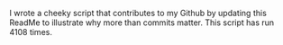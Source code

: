 I wrote a cheeky script that contributes to my Github by updating this ReadMe to illustrate why more than commits matter. This script has run 4108 times.